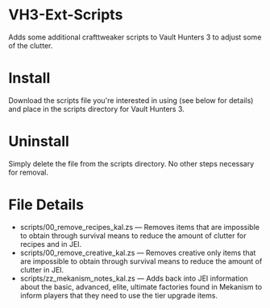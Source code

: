 # VH3-Ext-Scripts
Adds some additional crafttweaker scripts to Vault Hunters 3 to adjust some of the clutter.

# Install
Download the scripts file you're interested in using (see below for details) and place in the scripts directory for Vault Hunters 3.

# Uninstall
Simply delete the file from the scripts directory. No other steps necessary for removal.

# File Details
* scripts/00_remove_recipes_kal.zs &mdash; Removes items that are impossible to obtain through survival means to reduce the amount of clutter for recipes and in JEI.
* scripts/00_remove_creative_kal.zs &mdash; Removes creative only items that are impossible to obtain through survival means to reduce the amount of clutter in JEI.
* scripts/zz_mekanism_notes_kal.zs &mdash; Adds back into JEI information about the basic, advanced, elite, ultimate factories found in Mekanism to inform players that they need to use the tier upgrade items.
